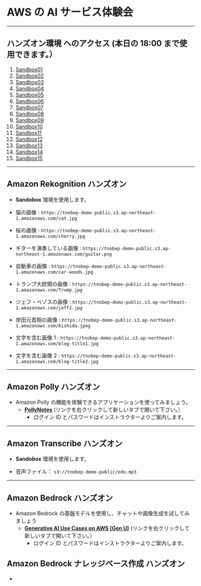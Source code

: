 # AWS の AI サービス体験会

---
## ハンズオン環境 へのアクセス (本日の 18:00 まで使用できます。）

1. [Sandbox01]()
1. [Sandbox02]()
1. [Sandbox03]()
1. [Sandbox04]()
1. [Sandbox05]()
1. [Sandbox06]()
1. [Sandbox07]()
1. [Sandbox08]()
1. [Sandbox09]()
1. [Sandbox10]()
1. [Sandbox11]()
1. [Sandbox12]()
1. [Sandbox13]()
1. [Sandbox14]()
1. [Sandbox15]()

---

## Amazon Rekognition ハンズオン

* **Sandobox** 環境を使用します。

* 猫の画像 : `https://tnobep-demo-public.s3.ap-northeast-1.amazonaws.com/cat.jpg`
* 桜の画像 : `https://tnobep-demo-public.s3.ap-northeast-1.amazonaws.com/cherry.jpg`
* ギターを演奏している画像 : `https://tnobep-demo-public.s3.ap-northeast-1.amazonaws.com/guitar.png`
* 自動車の画像 : `https://tnobep-demo-public.s3.ap-northeast-1.amazonaws.com/car-woods.jpg`
* トランプ大統領の画像 : `https://tnobep-demo-public.s3.ap-northeast-1.amazonaws.com/Trump.jpg`
* ジェフ・ベゾスの画像 : `https://tnobep-demo-public.s3.ap-northeast-1.amazonaws.com/jeff2.jpg`  
* 岸田元首相の画像 : `https://tnobep-demo-public.s3.ap-northeast-1.amazonaws.com/kishida.jpeg`  
* 文字を含む画像 1 : `https://tnobep-demo-public.s3.ap-northeast-1.amazonaws.com/blog-title1.jpg`  
* 文字を含む画像 2 : `https://tnobep-demo-public.s3.ap-northeast-1.amazonaws.com/blog-title2.jpg`  

---
## Amazon Polly ハンズオン

* Amazon Polly の機能を体験できるアプリケーションを使ってみましょう。
    - [**PollyNotes**](https://demo.d3u2kpfgi4qdpw.amplifyapp.com) (リンクを右クリックして新しいタブで開いて下さい。）
        - ログイン ID とパスワードはインストラクターよりご案内します。
 
---
## Amazon Transcribe ハンズオン
  
* **Sandobox** 環境を使用します。

* 音声ファイル： `s3://tnobep-demo-public/edo.mp3`

---

## Amazon Bedrock ハンズオン

* Amazon Bedrock の基盤モデルを使用し、チャットや画像生成を試してみましょう
    - [**Generative AI Use Cases on AWS (Gen U)**](https://dzi8ysmbqjrv9.cloudfront.net/)  (リンクを右クリックして新しいタブで開いて下さい。）
        - ログイン ID とパスワードはインストラクターよりご案内します。

## Amazon Bedrock ナレッジベース作成 ハンズオン

* 
  



